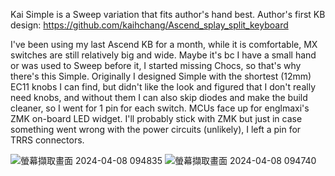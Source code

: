 Kai Simple is a Sweep variation that fits author's hand best.
Author's first KB design: https://github.com/kaihchang/Ascend_splay_split_keyboard

I've been using my last Ascend KB for a month, while it is comfortable, MX switches are still relatively big and wide. Maybe it's bc I have a small hand or was used to Sweep before it, I started missing Chocs, so that's why there's this Simple.
Originally I designed Simple with the shortest (12mm) EC11 knobs I can find, but didn't like the look and figured that I don't really need knobs, and without them I can also skip diodes and make the build cleaner, so I went for 1 pin for each switch.
MCUs face up for englmaxi's ZMK on-board LED widget.
I'll probably stick with ZMK but just in case something went wrong with the power circuits (unlikely), I left a pin for TRRS connectors.

![螢幕擷取畫面 2024-04-08 094835](https://github.com/kaihchang/Kai_Simple_split_keyboard/assets/43580584/f0653513-c4e7-4a71-977d-63f0e90abb41)
![螢幕擷取畫面 2024-04-08 094740](https://github.com/kaihchang/Kai_Simple_split_keyboard/assets/43580584/b63a3286-1ad1-4c1c-b1bb-9b13a5c61645)
